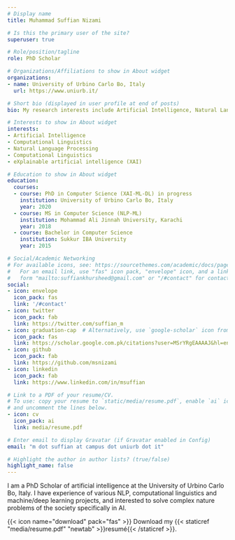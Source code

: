 ```yaml
---
# Display name
title: Muhammad Suffian Nizami

# Is this the primary user of the site?
superuser: true

# Role/position/tagline
role: PhD Scholar

# Organizations/Affiliations to show in About widget
organizations:
- name: University of Urbino Carlo Bo, Italy
  url: https://www.uniurb.it/

# Short bio (displayed in user profile at end of posts)
bio: My research interests include Artificial Intelligence, Natural Language Processing, Computational Linguistics and Machine Learning.

# Interests to show in About widget
interests:
- Artificial Intelligence
- Computational Linguistics
- Natural Language Processing
- Computational Linguistics
- eXplainable artificial intelligence (XAI)

# Education to show in About widget
education:
  courses:
  - course: PhD in Computer Science (XAI-ML-DL) in progress
    institution: University of Urbino Carlo Bo, Italy
    year: 2020 
  - course: MS in Computer Science (NLP-ML)
    institution: Mohammad Ali Jinnah University, Karachi
    year: 2018
  - course: Bachelor in Computer Science
    institution: Sukkur IBA University
    year: 2015

# Social/Academic Networking
# For available icons, see: https://sourcethemes.com/academic/docs/page-builder/#icons
#   For an email link, use "fas" icon pack, "envelope" icon, and a link in the
#   form "mailto:suffiankhursheed@gmail.com" or "/#contact" for contact widget.
social:
- icon: envelope
  icon_pack: fas
  link: '/#contact'
- icon: twitter
  icon_pack: fab
  link: https://twitter.com/suffian_m
- icon: graduation-cap  # Alternatively, use `google-scholar` icon from `ai` icon pack
  icon_pack: fas
  link: https://scholar.google.com.pk/citations?user=MSrYRgEAAAAJ&hl=en&authuser=2
- icon: github
  icon_pack: fab
  link: https://github.com/msnizami
- icon: linkedin
  icon_pack: fab
  link: https://www.linkedin.com/in/msuffian

# Link to a PDF of your resume/CV.
# To use: copy your resume to `static/media/resume.pdf`, enable `ai` icons in `params.toml`, 
# and uncomment the lines below.
- icon: cv
  icon_pack: ai
  link: media/resume.pdf

# Enter email to display Gravatar (if Gravatar enabled in Config)
email: "m dot suffian at campus dot uniurb dot it"

# Highlight the author in author lists? (true/false)
highlight_name: false
---
```


I am a PhD Scholar of artificial intelligence at the University of Urbino Carlo Bo, Italy. I have experience of various NLP, computational linguistics and machine/deep learning projects, and interested to solve complex nature problems of the society specifically in AI.

{{< icon name="download" pack="fas" >}} Download my {{< staticref "media/resume.pdf" "newtab" >}}resumé{{< /staticref >}}.
